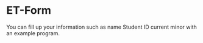 # ET-Form
You can fill up your information such as name Student ID current minor with an example program.
